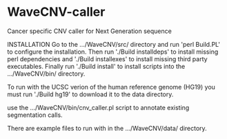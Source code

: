 WaveCNV-caller
=======

Cancer specific CNV caller for Next Generation sequence


INSTALLATION
Go to the .../WaveCNV/src/ directory and run 'perl Build.PL' to configure the
installation.  Then run './Build installdeps' to install missing perl
dependencies and './Build installexes' to install missing third party
executables.  Finally run './Build install' to install scripts into the
.../WaveCNV/bin/ directory.

To run with the UCSC verion of the human reference genome (HG19) you must run
'./Build hg19' to download it to the data directory.

use the .../WaveCNV/bin/cnv_caller.pl script to annotate existing segmentation
calls.

There are example files to run with in the .../WaveCNV/data/ directory.
